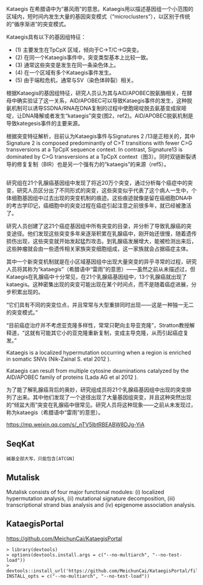 Kataegis 在希腊语中为“暴风雨”的意思。Kataegis用以描述基因组一个小范围的区域内，短时间内发生大量的基因突变模式（“microclusters”），以区别于传统的“循序渐进”的突变模式。

Kataegis具有以下的基因组特征：

+ (1)    主要发生在TpCpX 区域，倾向于C->T/C->G突变。
+ (2)    在同一个Kataegis事件中，突变类型基本上比较一致。
+ (3)    通常这些突变是发生在同一条染色体上。
+ (4)    在一个区域有多个Kataegis事件发生。
+ (5)    由于端粒危机，通常与SV（染色体碎裂）相关。

根据Kataegis的基因组特征，研究人员认为其与AID/APOBEC脱氨酶相关，在酵母中确实验证了这一关系，AID/APOBEC可以导致Kataegis事件的发生，这种脱氨机制可以诱导SSDNA/RNA在DNA复制的过程中使胞嘧啶脱去氨基变成尿嘧啶，让DNA降解或者发生“kataegis”突变(图2，ref2)。AID/APOBEC脱氨机制是导致kategesis事件的主要来源。

根据突变特征解析，目前认为Kataegis事件与Signatures 2 /13是正相关的，其中 Signature 2 is composed predominantly of C>T transitions with fewer C>G transversions at a TpCpX sequence context. In contrast, Signature13 is dominated by C>G transversions at a TpCpX context（图3）。同时双链断裂诱导的修复复制（BIR）也是另一个强有力的“kataegis”的来源（ref5）。

## 
研究组在21个乳腺癌基因组中发现了将近20万个突变，通过分析每个癌症中的突变，研究人员区分出了不同形式的突变，这些突变似乎代表了这个病人一生中，个体细胞基因组中过去出现的突变机制的痕迹。这些痕迹就像是留在癌细胞DNA中的考古学印记，癌细胞中的突变过程在癌症引起注意之前很多年，就已经被激活了。

研究人员创建了这21个癌症基因组中所有突变的目录，并分析了导致乳腺癌的突变途径。他们发现这些突变多年来逐渐积累在乳腺癌中，刚开始还很慢，随着遗传损伤出现，这些突变就开始发起猛烈攻击。到乳腺癌发展增大，能被检测出来后，这些肿瘤就会由一些遗传相关家族突变细胞组成，这一家族就会占据癌症主体。

其中一个新突变机制就是在小区域基因组中出现大量突变的异乎寻常的过程，研究人员将其称为“kataegis”（希腊语中“雷雨”的意思）——虽然之前从未描述过，但Kataegis在乳腺癌中十分常见，在21个乳腺癌基因组中，13个乳腺癌就出现了kataegis。这种密集出现的突变可能出现在某个时间点，而不是随着癌症进展，分步积累出现的。

“它们具有不同的突变位点，并且常常与大型重排同时出现——这是一种独一无二的突变模式。”

“目前癌症治疗并不考虑亚克隆多样性，常常只靶向主导亚克隆”，Stratton教授解释道，“这就有可能其它小的亚克隆重新复制，变成主导克隆，从而引起癌症复发。”

Kataegis is a localized hypermutation occurring when a region is enriched in somatic SNVs (Nik-Zainal S. etal 2012 ).

Kataegis can result from multiple cytosine deaminations catalyzed by the AID/APOBEC family of proteins (Lada AG et al 2012 ).


为了能了解乳腺癌背后的奥妙，研究组成员将21个乳腺癌基因组中出现的突变排列了出来。其中他们发现了一个途径出现了大量基因组突变，并且这种突然出现的“倾盆大雨”突变在乳腺癌中很常见。研究人员将这种现象——之前从未发现过，称为kataegis（希腊语中“雷雨”的意思）。

https://mp.weixin.qq.com/s/_nTV5lbtRBEABW8DJg-YiA

## SeqKat
```
碱基全部大写，只能包含[ATCGN]
```

## Mutalisk
Mutalisk consists of four major functional modules: (i) localized hypermutation analysis, (ii) mutational signature decomposition, (iii) transcriptional strand bias analysis and (iv) epigenome association analysis. 


## KataegisPortal

https://github.com/MeichunCai/KataegisPortal

```
> library(devtools)
> options(devtools.install.args = c("--no-multiarch", "--no-test-load"))
> devtools::install_url('https://github.com/MeichunCai/KataegisPortal/files/5060224/KataegisPortal_1.0.3.tar.gz', INSTALL_opts = c("--no-multiarch", "--no-test-load"))
```